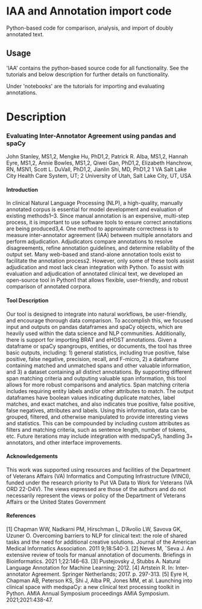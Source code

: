 # IAA and Annotation import code

Python-based code for comparison, analysis, and import of doubly annotated text.

## Usage

'IAA' contains the python-based source code for all functionality. See the tutorials and below description for further details on functionality.

Under 'notebooks' are the tutorials for importing and evaluating annotations.

# Description

### Evaluating Inter-Annotator Agreement using pandas and spaCy

John Stanley, MS1,2, Mengke Hu, PhD1,2, Patrick R. Alba, MS1,2,
Hannah Eyre, MS1,2, Annie Bowles, MS1,2, Qiwei Gan, PhD1,2,
Elizabeth Hanchrow, RN, MSN1, Scott L. DuVall, PhD1,2, Jianlin Shi, MD, PhD1,2
1 VA Salt Lake City Health Care System, UT; 2 University of Utah, Salt Lake City, UT, USA

#### Introduction
In clinical Natural Language Processing (NLP), a high-quality, manually annotated corpus is essential for model
development and evaluation of existing methods1–3. Since manual annotation is an expensive, multi-step process, it
is important to use software tools to ensure correct annotations are being produced3,4. One method to approximate
correctness is to measure inter-annotator agreement (IAA) between multiple annotators and perform adjudication.
Adjudicators compare annotations to resolve disagreements, refine annotation guidelines, and determine reliability of
the output set. Many web-based and stand-alone annotation tools exist to facilitate the annotation process2. However,
only some of these tools assist adjudication and most lack clean integration with Python. To assist with evaluation and
adjudication of annotated clinical text, we developed an open-source tool in Python1 that allows flexible, user-friendly,
and robust comparison of annotated corpora.

#### Tool Description
Our tool is designed to integrate into natural workflows, be user-friendly, and encourage thorough data comparison. To
accomplish this, we focused input and outputs on pandas dataframes and spaCy objects, which are heavily used within
the data science and NLP communities. Additionally, there is support for importing BRAT and eHOST annotations.
Given a dataframe or spaCy spangroups, entities, or documents, the tool has three basic outputs, including: 1) general
statistics, including true positive, false positive, false negative, precision, recall, and F-micro, 2) a dataframe containing
matched and unmatched spans and other valuable information, and 3) a dataset containing all distinct annotations.
By supporting different span matching criteria and outputing valuable span information, this tool allows for more
robust comparisons and analytics. Span matching criteria includes requiring entity labels and/or other attributes to
match. The output dataframes have boolean values indicating duplicate matches, label matches, and exact matches,
and also indicates true positive, false positive, false negatives, attributes and labels. Using this information, data can
be grouped, filtered, and otherwise manipulated to provide interesting views and statistics. This can be compounded
by including custom attributes as filters and matching criteria, such as sentence length, number of tokens, etc.
Future iterations may include integration with medspaCy5, handling 3+ annotators, and other interface improvements.

#### Acknowledgements
This work was supported using resources and facilities of the Department of Veterans Affairs (VA) Informatics and
Computing Infrastructure (VINCI), funded under the research priority to Put VA Data to Work for Veterans (VA ORD
22-D4V). The views expressed are those of the authors and do not necessarily represent the views or policy of the
Department of Veterans Affairs or the United States Government

#### References
[1] Chapman WW, Nadkarni PM, Hirschman L, D’Avolio LW, Savova GK, Uzuner O. Overcoming barriers to NLP
for clinical text: the role of shared tasks and the need for additional creative solutions. Journal of the American
Medical Informatics Association. 2011 9;18:540-3.
[2] Neves M, ˇSeva J. An extensive review of tools for manual annotation of documents. Briefings in Bioinformatics.
2021 1;22:146-63.
[3] Pustejovsky J, Stubbs A. Natural Language Annotation for Machine Learning; 2012.
[4] Artstein R. In: Inter-annotator Agreement. Springer Netherlands; 2017. p. 297-313.
[5] Eyre H, Chapman AB, Peterson KS, Shi J, Alba PR, Jones MM, et al. Launching into clinical space with
medspaCy: a new clinical text processing toolkit in Python. AMIA Annual Symposium proceedings AMIA
Symposium. 2021;2021:438-47.
